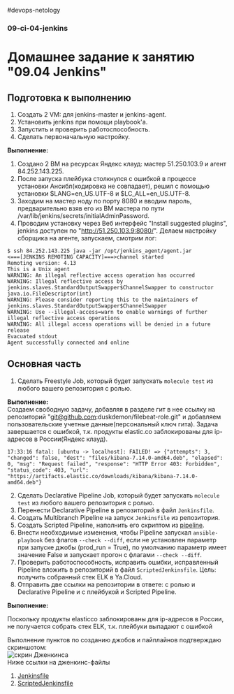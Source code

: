 #devops-netology
### 09-ci-04-jenkins
# Домашнее задание к занятию "09.04 Jenkins"

## Подготовка к выполнению

1. Создать 2 VM: для jenkins-master и jenkins-agent.
2. Установить jenkins при помощи playbook'a.
3. Запустить и проверить работоспособность.
4. Сделать первоначальную настройку.

**Выполнение:**  
1. Создано 2 ВМ на ресурсах Яндекс клауд: мастер 51.250.103.9 и агент 84.252.143.225.  
2. После запуска плейбука столкнулся с ошибкой в процессе установки Ансибл(кодировка не совпадает), решил с помощью установки $LANG=en_US.UTF-8 и $LC_ALL=en_US.UTF-8.  
3. Заходим на мастер ноду по порту 8080 и вводим пароль, предварительно взяв его из ВМ мастера по пути /var/lib/jenkins/secrets/initialAdminPassword.
4. Проводим установку через Веб интерфейс "Install suggested plugins", jenkins доступен по "http://51.250.103.9:8080/". Делаем настройку сборщика на агенте, запускаем, смотрим лог:
```
$ ssh 84.252.143.225 java -jar /opt/jenkins_agent/agent.jar
<===[JENKINS REMOTING CAPACITY]===>channel started
Remoting version: 4.13
This is a Unix agent
WARNING: An illegal reflective access operation has occurred
WARNING: Illegal reflective access by jenkins.slaves.StandardOutputSwapper$ChannelSwapper to constructor java.io.FileDescriptor(int)
WARNING: Please consider reporting this to the maintainers of jenkins.slaves.StandardOutputSwapper$ChannelSwapper
WARNING: Use --illegal-access=warn to enable warnings of further illegal reflective access operations
WARNING: All illegal access operations will be denied in a future release
Evacuated stdout
Agent successfully connected and online
```

## Основная часть

1. Сделать Freestyle Job, который будет запускать `molecule test` из любого вашего репозитория с ролью.

**Выполнение:**  
Создаем свободную задачу, добавляя в разделе гит в нее ссылку на репозиторий "git@github.com:duskdemon/filebeat-role.git"  и добавляем пользовательские учетные данные(персональный ключ гита). Задача завершается с ошибкой, т.к. продукты elastic.co заблокированы для ip-адресов в России(Яндекс клауд).
```
17:33:16 fatal: [ubuntu -> localhost]: FAILED! => {"attempts": 3, "changed": false, "dest": "files/kibana-7.14.0-amd64.deb", "elapsed": 0, "msg": "Request failed", "response": "HTTP Error 403: Forbidden", "status_code": 403, "url": "https://artifacts.elastic.co/downloads/kibana/kibana-7.14.0-amd64.deb"}
```
2. Сделать Declarative Pipeline Job, который будет запускать `molecule test` из любого вашего репозитория с ролью.
3. Перенести Declarative Pipeline в репозиторий в файл `Jenkinsfile`.
4. Создать Multibranch Pipeline на запуск `Jenkinsfile` из репозитория.
5. Создать Scripted Pipeline, наполнить его скриптом из [pipeline](./pipeline).
6. Внести необходимые изменения, чтобы Pipeline запускал `ansible-playbook` без флагов `--check --diff`, если не установлен параметр при запуске джобы (prod_run = True), по умолчанию параметр имеет значение False и запускает прогон с флагами `--check --diff`.
7. Проверить работоспособность, исправить ошибки, исправленный Pipeline вложить в репозиторий в файл `ScriptedJenkinsfile`. Цель: получить собранный стек ELK в Ya.Cloud.
8. Отправить две ссылки на репозитории в ответе: с ролью и Declarative Pipeline и c плейбукой и Scripted Pipeline.

**Выполнение:**  

Поскольку продукты elasticco заблокированы для ip-адресов в России, не получается собрать стек ELK, т.к. плейбуки выпадают с ошибкой  

Выполнение пунктов по созданию джобов и пайплайнов подтверждаю скриншотом:  
![скрин Дженкинса](https://github.com/duskdemon/devops-netology-cicd/blob/main/jenkins01.png)  
Ниже ссылки на дженкинс-файлы  
1. [Jenkinsfile](https://github.com/duskdemon/devops-netology-cicd/blob/main/Jenkinsfile)  
2. [ScriptedJenkinsfile](https://github.com/duskdemon/devops-netology-cicd/blob/main/ScriptedJenkinsfile)  

